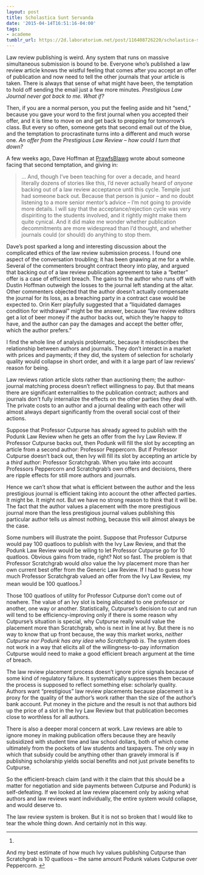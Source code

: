 ```yaml
---
layout: post
title: Scholastica Sunt Servanda
date: '2015-04-14T16:51:16-04:00'
tags:
- academe
tumblr_url: https://2d.laboratorium.net/post/116408726220/scholastica-sunt-servanda
---
```

Law review publishing is weird. Any system that runs on massive simultaneous submission is bound to be. Everyone who’s published a law review article knows the wistful feeling that comes after you accept an offer of publication and now need to tell the other journals that your article is taken. There is always that sense of what might have been, the temptation to hold off sending the email just a few more minutes. _Prestigious Law Journal never got back to me. What if?_

Then, if you are a normal person, you put the feeling aside and hit “send,” because you gave your word to the first journal when you accepted their offer, and it is time to move on and get back to prepping for tomorrow’s class. But every so often, someone gets that second email out of the blue, and the temptation to procrastinate turns into a different and much worse one. _An offer from the Prestigious Law Review – how could I turn that down?_

A few weeks ago, Dave Hoffman at [PrawfsBlawg](http://prawfsblawg.blogs.com/prawfsblawg/2015/03/breaching-a-law-review-contract.html) wrote about someone facing that second temptation, and giving in:

> … And, though I’ve been teaching for over a decade, and heard literally dozens of stories like this, I’d never actually heard of _anyone_ backing out of a law review acceptance until this cycle. Temple just had someone back out. Because that person is junior – and no doubt listening to a more senior mentor’s advice – I’m not going to provide more details. I will say that the acceptance/rejection cycle was very dispiriting to the students involved, and it rightly might make them quite cynical. And it did make me wonder whether publication decommitments are more widespread than I’d thought, and whether journals could (or should) do anything to stop them.

Dave’s post sparked a long and interesting discussion about the complicated ethics of the law review submission process. I found one aspect of the conversation troubling; it has been gnawing at me for a while. Several of the commenters brought contract theory into play, and argued that backing out of a law review publication agreement to take a “better” offer is a case of efficient breach. The gains to the author who runs off with Dustin Hoffman outweigh the losses to the journal left standing at the altar. Other commenters objected that the author doesn’t actually compensate the journal for its loss, as a breaching party in a contract case would be expected to. Orin Kerr playfully suggested that a “liquidated damages condition for withdrawal” might be the answer, because “law review editors get a lot of beer money if the author backs out, which they’re happy to have, and the author can pay the damages and accept the better offer, which the author prefers.”

I find the whole line of analysis problematic, because it misdescribes the relationship between authors and journals. They don’t interact in a market with prices and payments; if they did, the system of selection for scholarly quality would collapse in short order, and with it a large part of law reviews’ reason for being.

Law reviews ration article slots rather than auctioning them; the author-journal matching process doesn’t reflect willingness to pay. But that means there are significant externalities to the publication contract; authors and journals don’t fully internalize the effects on the other parties they deal with. The private costs to an author and a journal dealing with each other will almost always depart significantly from the overall social cost of their actions.

Suppose that Professor Cutpurse has already agreed to publish with the Podunk Law Review when he gets an offer from the Ivy Law Review. If Professor Cutpurse backs out, then Podunk will fill the slot by accepting an article from a second author: Professor Peppercorn. But if Professor Cutpurse doesn’t back out, then Ivy will fill its slot by accepting an article by a _third_ author: Professor Scratchgrab. When you take into account Professors Peppercorn and Scratchgrab’s own offers and decisions, there are ripple effects for still more authors and journals.

Hence we can’t show that what is efficient between the author and the less prestigious journal is efficient taking into account the other affected parties. It might be. It might not. But we have no strong reason to think that it will be. The fact that the author values a placement with the more prestigious journal more than the less prestigious journal values publishing this particular author tells us almost nothing, because this will almost always be the case.

Some numbers will illustrate the point. Suppose that Professor Cutpurse would pay 100 quatloos to publish with the Ivy Law Review, and that the Podunk Law Review would be wiling to let Professor Cutpurse go for 10 quatloos. Obvious gains from trade, right? Not so fast. The problem is that Professor Scratchgrab would _also_ value the Ivy placement more than her own current best offer from the Generic Law Review. If I had to guess how much Professor Scratchgrab valued an offer from the Ivy Law Review, my mean would be 100 quatloos.<sup id="fnref:1"><a href="#fn:1" class="footnote-ref" role="doc-noteref">1</a></sup>

Those 100 quatloos of utility for Professor Cutpurse don’t come out of nowhere. The value of an Ivy slot is being allocated to one professor or another, one way or another. Statistically, Cutpurse’s decision to cut and run will tend to be efficiency-improving only if there is some reason why Cutpurse’s situation is special, why Cutpurse really would value the placement more than Scratchgrab, who is next in line at Ivy. But there is no way to know that up front because, the way this market works, _neither Cutpurse nor Podunk has any idea who Scratchgrab is_. The system does not work in a way that elicits all of the willingness-to-pay information Cutpurse would need to make a good efficient breach argument at the time of breach.

The law review placement process doesn’t ignore price signals because of some kind of regulatory failure. It systematically suppresses them because the process is supposed to reflect something else: scholarly quality. Authors want “prestigious” law review placements because placement is a proxy for the quality of the author’s work rather than the size of the author’s bank account. Put money in the picture and the result is not that authors bid up the price of a slot in the Ivy Law Review but that publication becomes close to worthless for all authors.

There is also a deeper moral concern at work. Law reviews are able to ignore money in making publication offers because they are heavily subsidized with student time and law school dollars, both of which come ultimately from the pockets of law students and taxpayers. The only way in which that subsidy could be anything other than gravely immoral is if publishing scholarship yields social benefits and not just private benefits to Cutpurse.

So the efficient-breach claim (and with it the claim that this should be a matter for negotiation and side payments between Cutpurse and Podunk) is self-defeating. If we looked at law review placement only by asking what authors and law reviews want individually, the entire system would collapse, and would deserve to.

The law review system is broken. But it is not so broken that I would like to tear the whole thing down. And certainly not in this way.

* * *

1. 

And my best estimate of how much Ivy values publishing Cutpurse than Scratchgrab is 10 quatloos – the same amount Podunk values Cutpurse over Peppercorn.&nbsp;[↩︎](#fnref:1)

